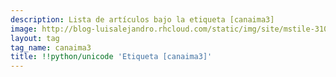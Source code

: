 ```yaml
---
description: Lista de artículos bajo la etiqueta [canaima3]
image: http://blog-luisalejandro.rhcloud.com/static/img/site/mstile-310x310.png
layout: tag
tag_name: canaima3
title: !!python/unicode 'Etiqueta [canaima3]'
---
```


